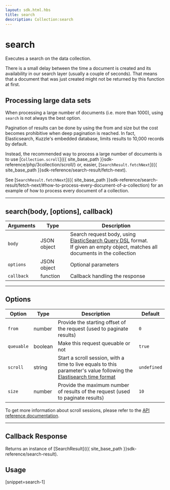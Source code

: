 ```yaml
---
layout: sdk.html.hbs
title: search
description: Collection:search
---
```

  

# search
Executes a search on the data collection.

<div class="alert alert-info">
There is a small delay between the time a document is created and its availability in our search layer (usually a couple of seconds). That means that a document that was just created might not be returned by this function at first.
</div>

## Processing large data sets

When processing a large number of documents (i.e. more than 1000), using `search` is not always the best option.

Pagination of results can be done by using the from and size but the cost becomes prohibitive when deep pagination is reached. In fact, Elasticsearch, Kuzzle's embedded database, limits results to 10,000 records by default.

Instead, the recommended way to process a large number of documents is to use [`Collection.scroll`]({{ site_base_path }}sdk-reference/php/3collection/scroll/) or, easier, [`SearchResult.fetchNext`]({{ site_base_path }}sdk-reference/search-result/fetch-next).

See [`SearchResult.fetchNext`]({{ site_base_path }}sdk-reference/search-result/fetch-next/#how-to-process-every-document-of-a-collection) for an example of how to process every document of a collection.

---

## search(body, [options], callback)

| Arguments | Type | Description |
|---------------|---------|----------------------------------------|
| ``body`` | JSON object | Search request body, using [ElasticSearch Query DSL](https://www.elastic.co/guide/en/elasticsearch/reference/5.x/search-request-body.html) format. <br>If given an empty object, matches all documents in the collection |
| ``options`` | JSON object | Optional parameters |
| ``callback`` | function | Callback handling the response |

---

## Options

| Option | Type | Description | Default |
|---------------|---------|----------------------------------------|---------|
| ``from`` | number | Provide the starting offset of the request (used to paginate results) | ``0`` |
| ``queuable`` | boolean | Make this request queuable or not  | ``true`` |
| ``scroll`` | string | Start a scroll session, with a time to live equals to this parameter's value following the [Elastisearch time format](https://www.elastic.co/guide/en/elasticsearch/reference/5.0/common-options.html#time-units) | ``undefined`` |
| ``size`` | number | Provide the maximum number of results of the request (used to paginate results) | ``10`` |

<div class="alert alert-info">
  To get more information about scroll sessions, please refer to the <a href="{{ site_base_path }}api-documentation/controller-document/search">API reference documentation</a>.
</div>

---

## Callback Response

Returns an instance of [SearchResult]({{ site_base_path }}sdk-reference/search-result).

## Usage

[snippet=search-1]
